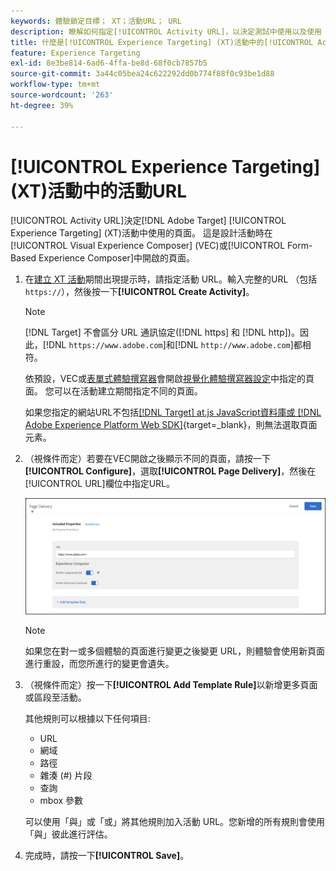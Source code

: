 ```yaml
---
keywords: 體驗鎖定目標； XT；活動URL； URL
description: 瞭解如何指定[!UICONTROL Activity URL]，以決定測試中使用以及使用 [!DNL Adobe Target]設計[!UICONTROL Experience Targeting]活動時開啟的頁面。
title: 什麼是[!UICONTROL Experience Targeting] (XT)活動中的[!UICONTROL Activity URL]？
feature: Experience Targeting
exl-id: 8e3be814-6ad6-4ffa-be8d-68f0cb7857b5
source-git-commit: 3a44c05bea24c622292dd0b774f88f0c93be1d88
workflow-type: tm+mt
source-wordcount: '263'
ht-degree: 39%

---
```


# [!UICONTROL Experience Targeting] (XT)活動中的活動URL

[!UICONTROL Activity URL]決定[!DNL Adobe Target] [!UICONTROL Experience Targeting] (XT)活動中使用的頁面。 這是設計活動時在[!UICONTROL Visual Experience Composer] (VEC)或[!UICONTROL Form-Based Experience Composer]中開啟的頁面。

1. 在[建立 XT 活動](/help/main/c-activities/t-experience-target/t-xt-create/xt-create.md)期間出現提示時，請指定活動 URL。輸入完整的URL （包括`https://`），然後按一下&#x200B;**[!UICONTROL Create Activity]**。

   >[!NOTE]
   >
   >[!DNL Target] 不會區分 URL 通訊協定([!DNL https] 和 [!DNL http])。因此，[!DNL `https://www.adobe.com`]和[!DNL `http://www.adobe.com`]都相符。
   >
   >依預設，VEC或[表單式體驗撰寫器](/help/main/c-experiences/form-experience-composer.md)會開啟[視覺化體驗撰寫器設定](/help/main/administrating-target/visual-experience-composer-set-up.md)中指定的頁面。 您可以在活動建立期間指定不同的頁面。
   >
   >如果您指定的網站URL不包括[[!DNL Target] at.js JavaScript資料庫或 [!DNL Adobe Experience Platform Web SDK]](https://experienceleague.adobe.com/docs/target-dev/developer/client-side/overview.html){target=_blank}，則無法選取頁面元素。

1. （視條件而定）若要在VEC開啟之後顯示不同的頁面，請按一下&#x200B;**[!UICONTROL Configure]**，選取&#x200B;**[!UICONTROL Page Delivery]**，然後在[!UICONTROL URL]欄位中指定URL。

   ![頁面傳送對話方塊](/help/main/c-activities/t-experience-target/t-xt-create/assets/url-config-new.png)

   >[!NOTE]
   >
   >如果您在對一或多個體驗的頁面進行變更之後變更 URL，則體驗會使用新頁面進行重設，而您所進行的變更會遺失。

1. （視條件而定）按一下&#x200B;**[!UICONTROL Add Template Rule]**&#x200B;以新增更多頁面或區段至活動。

   其他規則可以根據以下任何項目:

   * URL
   * 網域
   * 路徑
   * 雜湊 (#) 片段
   * 查詢
   * mbox 參數

   可以使用「與」或「或」將其他規則加入活動 URL。您新增的所有規則會使用「與」彼此進行評估。

1. 完成時，請按一下&#x200B;**[!UICONTROL Save]**。
